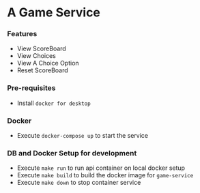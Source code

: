 # A Game Service


### Features

- View ScoreBoard
- View Choices
- View A Choice Option
- Reset ScoreBoard

### Pre-requisites

- Install `docker for desktop`

### Docker

- Execute `docker-compose up` to start the service 


### DB and Docker Setup for development

- Execute `make run` to run api container on local docker setup
- Execute `make build` to build the docker image for  `game-service`
- Execute `make down` to stop container service
